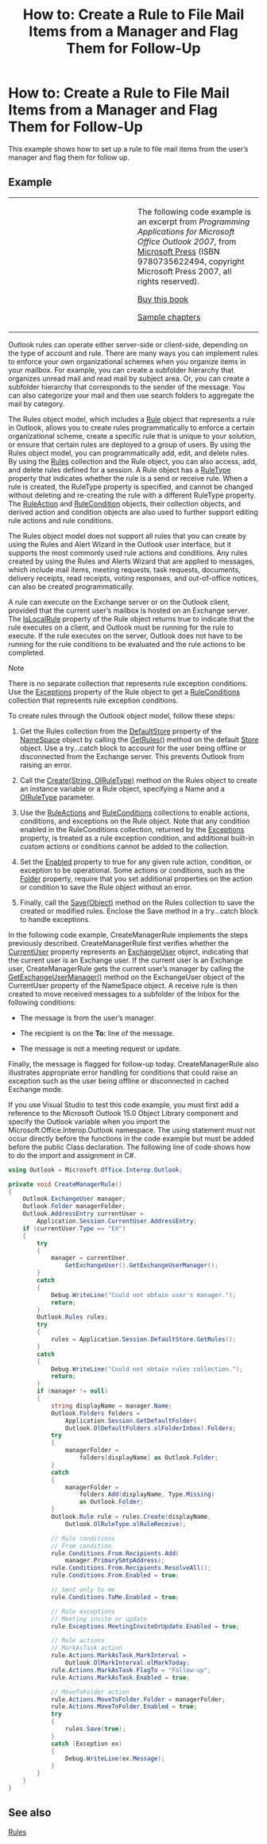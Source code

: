 ﻿---
title: 'How to: Create a Rule to File Mail Items from a Manager and Flag Them for Follow-Up'
TOCTitle: 'How to: Create a Rule to File Mail Items from a Manager and Flag Them for Follow-Up'
ms:assetid: c50578c2-15de-4d5f-87d9-d6162034f083
ms:mtpsurl: https://msdn.microsoft.com/en-us/library/Ff424477(v=office.15)
ms:contentKeyID: 55119880
ms.date: 07/24/2014
mtps_version: v=office.15
dev_langs:
- csharp
---

# How to: Create a Rule to File Mail Items from a Manager and Flag Them for Follow-Up

This example shows how to set up a rule to file mail items from the user’s manager and flag them for follow up.

## Example

<table>
<colgroup>
<col style="width: 50%" />
<col style="width: 50%" />
</colgroup>
<tbody>
<tr class="odd">
<td><p></p></td>
<td><p>The following code example is an excerpt from <em>Programming Applications for Microsoft Office Outlook 2007</em>, from <a href="http://www.microsoft.com/learning/books/default.mspx">Microsoft Press</a> (ISBN 9780735622494, copyright Microsoft Press 2007, all rights reserved).</p>
<p><a href="http://www.amazon.com/gp/product/0735622493?ie=utf8%26tag=msmsdn-20%26linkcode=as2%26camp=1789%26creative=9325%26creativeasin=0735622493">Buy this book</a></p>
<p><a href="https://msdn.microsoft.com/en-us/library/cc513844(v=office.15)">Sample chapters</a></p></td>
</tr>
</tbody>
</table>


Outlook rules can operate either server-side or client-side, depending on the type of account and rule. There are many ways you can implement rules to enforce your own organizational schemes when you organize items in your mailbox. For example, you can create a subfolder hierarchy that organizes unread mail and read mail by subject area. Or, you can create a subfolder hierarchy that corresponds to the sender of the message. You can also categorize your mail and then use search folders to aggregate the mail by category.

The Rules object model, which includes a [Rule](https://msdn.microsoft.com/en-us/library/bb647152\(v=office.15\)) object that represents a rule in Outlook, allows you to create rules programmatically to enforce a certain organizational scheme, create a specific rule that is unique to your solution, or ensure that certain rules are deployed to a group of users. By using the Rules object model, you can programmatically add, edit, and delete rules. By using the [Rules](https://msdn.microsoft.com/en-us/library/bb622788\(v=office.15\)) collection and the Rule object, you can also access, add, and delete rules defined for a session. A Rule object has a [RuleType](https://msdn.microsoft.com/en-us/library/bb645613\(v=office.15\)) property that indicates whether the rule is a send or receive rule. When a rule is created, the RuleType property is specified, and cannot be changed without deleting and re-creating the rule with a different RuleType property. The [RuleAction](https://msdn.microsoft.com/en-us/library/bb644297\(v=office.15\)) and [RuleCondition](https://msdn.microsoft.com/en-us/library/bb612469\(v=office.15\)) objects, their collection objects, and derived action and condition objects are also used to further support editing rule actions and rule conditions.

The Rules object model does not support all rules that you can create by using the Rules and Alert Wizard in the Outlook user interface, but it supports the most commonly used rule actions and conditions. Any rules created by using the Rules and Alerts Wizard that are applied to messages, which include mail items, meeting requests, task requests, documents, delivery receipts, read receipts, voting responses, and out-of-office notices, can also be created programmatically.

A rule can execute on the Exchange server or on the Outlook client, provided that the current user’s mailbox is hosted on an Exchange server. The [IsLocalRule](https://msdn.microsoft.com/en-us/library/bb647386\(v=office.15\)) property of the Rule object returns true to indicate that the rule executes on a client, and Outlook must be running for the rule to execute. If the rule executes on the server, Outlook does not have to be running for the rule conditions to be evaluated and the rule actions to be completed.


> [!NOTE]
> <P>There is no separate collection that represents rule exception conditions. Use the <A href="https://msdn.microsoft.com/en-us/library/bb609880(v=office.15)">Exceptions</A> property of the Rule object to get a <A href="https://msdn.microsoft.com/en-us/library/bb610965(v=office.15)">RuleConditions</A> collection that represents rule exception conditions.</P>



To create rules through the Outlook object model, follow these steps:

1.  Get the Rules collection from the [DefaultStore](https://msdn.microsoft.com/en-us/library/bb623164\(v=office.15\)) property of the [NameSpace](https://msdn.microsoft.com/en-us/library/bb645857\(v=office.15\)) object by calling the [GetRules()](https://msdn.microsoft.com/en-us/library/bb609979\(v=office.15\)) method on the default [Store](https://msdn.microsoft.com/en-us/library/bb609139\(v=office.15\)) object. Use a try…catch block to account for the user being offline or disconnected from the Exchange server. This prevents Outlook from raising an error.

2.  Call the [Create(String, OlRuleType)](https://msdn.microsoft.com/en-us/library/bb643857\(v=office.15\)) method on the Rules object to create an instance variable or a Rule object, specifying a Name and a [OlRuleType](https://msdn.microsoft.com/en-us/library/bb645776\(v=office.15\)) parameter.

3.  Use the [RuleActions](https://msdn.microsoft.com/en-us/library/bb610113\(v=office.15\)) and [RuleConditions](https://msdn.microsoft.com/en-us/library/bb610965\(v=office.15\)) collections to enable actions, conditions, and exceptions on the Rule object. Note that any condition enabled in the RuleConditions collection, returned by the [Exceptions](https://msdn.microsoft.com/en-us/library/bb609880\(v=office.15\)) property, is treated as a rule exception condition, and additional built-in custom actions or conditions cannot be added to the collection.

4.  Set the [Enabled](https://msdn.microsoft.com/en-us/library/bb609147\(v=office.15\)) property to true for any given rule action, condition, or exception to be operational. Some actions or conditions, such as the [Folder](https://msdn.microsoft.com/en-us/library/bb646755\(v=office.15\)) property, require that you set additional properties on the action or condition to save the Rule object without an error.

5.  Finally, call the [Save(Object)](https://msdn.microsoft.com/en-us/library/bb610738\(v=office.15\)) method on the Rules collection to save the created or modified rules. Enclose the Save method in a try…catch block to handle exceptions.

In the following code example, CreateManagerRule implements the steps previously described. CreateManagerRule first verifies whether the [CurrentUser](https://msdn.microsoft.com/en-us/library/bb622574\(v=office.15\)) property represents an [ExchangeUser](https://msdn.microsoft.com/en-us/library/bb609574\(v=office.15\)) object, indicating that the current user is an Exchange user. If the current user is an Exchange user, CreateManagerRule gets the current user’s manager by calling the [GetExchangeUserManager()](https://msdn.microsoft.com/en-us/library/bb646656\(v=office.15\)) method on the ExchangeUser object of the CurrentUser property of the NameSpace object. A receive rule is then created to move received messages to a subfolder of the Inbox for the following conditions:

  - The message is from the user’s manager.

  - The recipient is on the **To:** line of the message.

  - The message is not a meeting request or update.

Finally, the message is flagged for follow-up today. CreateManagerRule also illustrates appropriate error handling for conditions that could raise an exception such as the user being offline or disconnected in cached Exchange mode.

If you use Visual Studio to test this code example, you must first add a reference to the Microsoft Outlook 15.0 Object Library component and specify the Outlook variable when you import the Microsoft.Office.Interop.Outlook namespace. The using statement must not occur directly before the functions in the code example but must be added before the public Class declaration. The following line of code shows how to do the import and assignment in C\#.

``` csharp
using Outlook = Microsoft.Office.Interop.Outlook;
```

``` csharp
private void CreateManagerRule()
{
    Outlook.ExchangeUser manager;
    Outlook.Folder managerFolder;
    Outlook.AddressEntry currentUser =
        Application.Session.CurrentUser.AddressEntry;
    if (currentUser.Type == "EX")
    {
        try
        {
            manager = currentUser.
                GetExchangeUser().GetExchangeUserManager();
        }
        catch
        {
            Debug.WriteLine("Could not obtain user's manager.");
            return;
        }
        Outlook.Rules rules;
        try
        {
            rules = Application.Session.DefaultStore.GetRules();
        }
        catch
        {
            Debug.WriteLine("Could not obtain rules collection.");
            return;
        }
        if (manager != null)
        {
            string displayName = manager.Name;
            Outlook.Folders folders =
                Application.Session.GetDefaultFolder(
                Outlook.OlDefaultFolders.olFolderInbox).Folders;
            try
            {
                managerFolder =
                    folders[displayName] as Outlook.Folder;
            }
            catch
            {
                managerFolder =
                    folders.Add(displayName, Type.Missing)
                    as Outlook.Folder;
            }
            Outlook.Rule rule = rules.Create(displayName,
                Outlook.OlRuleType.olRuleReceive);

            // Rule conditions
            // From condition
            rule.Conditions.From.Recipients.Add(
                manager.PrimarySmtpAddress);
            rule.Conditions.From.Recipients.ResolveAll();
            rule.Conditions.From.Enabled = true;

            // Sent only to me
            rule.Conditions.ToMe.Enabled = true;

            // Rule exceptions
            // Meeting invite or update
            rule.Exceptions.MeetingInviteOrUpdate.Enabled = true;

            // Rule actions
            // MarkAsTask action
            rule.Actions.MarkAsTask.MarkInterval =
                Outlook.OlMarkInterval.olMarkToday;
            rule.Actions.MarkAsTask.FlagTo = "Follow-up";
            rule.Actions.MarkAsTask.Enabled = true;

            // MoveToFolder action
            rule.Actions.MoveToFolder.Folder = managerFolder;
            rule.Actions.MoveToFolder.Enabled = true;
            try
            {
                rules.Save(true);
            }
            catch (Exception ex)
            {
                Debug.WriteLine(ex.Message);
            }
        }
    }
}
```

## See also



[Rules](rules.md)


